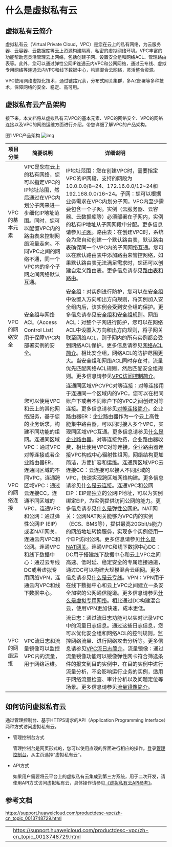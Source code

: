 # 什么是虚拟私有云



## 虚拟私有云简介

虚拟私有云（Virtual Private Cloud，VPC）是您在云上的私有网络，为云服务器、云容器、云数据库等云上资源构建隔离、私密的虚拟网络环境。VPC丰富的功能帮助您灵活管理云上网络，包括创建子网、设置安全组和网络ACL、管理路由表等。此外，您可以通过弹性公网IP连通云内VPC和公网网络，通过云专线、虚拟专用网络等连通云内VPC和线下数据中心，构建混合云网络，灵活整合资源。

VPC使用网络虚拟化技术，通过链路冗余，分布式网关集群，多AZ部署等多种技术，保障网络的安全、稳定、高可用。

## 虚拟私有云产品架构

接下来，本文档将从虚拟私有云VPC的基本元素、VPC的网络安全、VPC的网络连接以及VPC的网络运维方面进行介绍，带您详细了解VPC的产品架构。

图1 VPC产品架构
![img](.images/zh-cn_image_0000001184839114.png)

| 项目分类      | 简要说明                                                     | 详细说明                                                     |
| ------------- | ------------------------------------------------------------ | ------------------------------------------------------------ |
| VPC的基本元素 | VPC是您在云上的私有网络，您可以指定VPC的IP地址范围，然后通过在VPC内划分子网来进一步细化IP地址范围。同时，您可以配置VPC内的路由表来控制网络流量走向。不同VPC之间的网络不通，同一个VPC内的多个子网之间网络默认互通。 | IP地址范围：您在创建VPC时，需要指定VPC的IP网段，支持的网段为10.0.0.0/8~24、172.16.0.0/12~24和192.168.0.0/16~24。子网：您可以根据业务需求在VPC内划分子网，VPC内至少需要包含一个子网。实例（云服务器、云容器、云数据库等）必须部署在子网内，实例的私有IP地址从子网网段中分配。更多信息请参见[子网](https://support.huaweicloud.com/productdesc-vpc/zh-cn_topic_0030969424.html)。路由表：在创建VPC时，系统会为您自动创建一个默认路由表，默认路由表确保同一个VPC内的子网网络互通。您可以在默认路由表中添加路由来管控网络，如果默认路由表无法满足需求时，您还可以创建自定义路由表。更多信息请参见[路由表和路由](https://support.huaweicloud.com/usermanual-vpc/vpc_route01_0001.html)。 |
| VPC的网络安全 | 安全组与网络ACL（Access Control List）用于保障VPC内部署实例的安全。 | 安全组：对实例进行防护，您可以在安全组中设置入方向和出方向规则，将实例加入安全组内后，该实例会受到安全组的保护。更多信息请参见[安全组和安全组规则](https://support.huaweicloud.com/usermanual-vpc/zh-cn_topic_0073379079.html)。网络ACL：对整个子网进行防护，您可以在网络ACL中设置入方向和出方向规则，将子网关联至网络ACL，则子网内的所有实例都会受到网络ACL保护。更多信息请参见[网络ACL简介](https://support.huaweicloud.com/usermanual-vpc/acl_0001.html)。相比安全组，网络ACL的防护范围更大。当安全组和网络ACL同时存在时，流量优先匹配网络ACL规则，然后匹配安全组规则。更多信息请参见[VPC访问控制简介](https://support.huaweicloud.com/usermanual-vpc/zh-cn_topic_0052003963.html)。 |
| VPC的网络连接 | 您可以使用VPC和云上的其他网络服务，基于您的业务诉求，构建不同功能的组网。连通同区域VPC：通过VPC对等连接或者企业路由器ER，连通同区域的不同VPC。连通跨区域VPC：通过云连接CC，连通不同区域的VPC。连通VPC和公网：通过弹性公网IP (EIP)或者NAT网关，连通云内VPC和公网。连通VPC和线下数据中心：通过云专线DC或者虚拟专用网络VPN，连通云内VPC和线下数据中心。 | 连通同区域VPCVPC对等连接：对等连接用于连通同一个区域内的VPC，您可以在相同账户下或者不同账户下的VPC之间创建对等连接。更多信息请参见[对等连接简介](https://support.huaweicloud.com/usermanual-vpc/zh-cn_topic_0046655036.html)。企业路由器ER：企业路由器作为一个云上高性能集中路由器，可以同时接入多个VPC，实现同区域VPC互通。更多信息请参见[什么是企业路由器](https://support.huaweicloud.com/productdesc-er/er_01_0002.html)。对等连接免费，企业路由器收费，相比使用VPC对等连接，企业路由器连接VPC构成中心辐射性组网，网络结构更加简洁，方便扩容和运维。连通跨区域VPC云连接CC：云连接可以接入不同区域的VPC，快速实现跨区域网络构建。更多信息请参见[什么是云连接](https://support.huaweicloud.com/productdesc-cc/cc_01_0001.html)。连通VPC和公网EIP：EIP是独立的公网IP地址，可以为实例绑定EIP，为实例提供访问公网的能力。更多信息请参见[什么是弹性公网IP](https://support.huaweicloud.com/productdesc-eip/overview_0001.html)。NAT网关：公网NAT网关能够为VPC内的实例（ECS、BMS等），提供最高20Gbit/s能力的网络地址转换服务，实现多个实例使用一个EIP访问公网。更多信息请参见[什么是NAT网关](https://support.huaweicloud.com/productdesc-natgateway/zh-cn_topic_0086739762.html)。连通VPC和线下数据中心DC：DC用于搭建线下数据中心和云上VPC之间高速、低时延、稳定安全的专属连接通道，通过DC可以构建大规模混合云组网。更多信息请参见[什么是云专线](https://support.huaweicloud.com/productdesc-dc/zh-cn_topic_0032053183.html)。VPN：VPN用于在线下数据中心和云上VPC之间建立一条安全加密的公网通信隧道。更多信息请参见[什么是虚拟专用网络](https://support.huaweicloud.com/productdesc-vpn/vpn_01_0031.html)。相比通过DC构建混合云，使用VPN更加快速，成本更低。 |
| VPC的网络运维 | VPC流日志和流量镜像可以监控VPC内的流量，用于网络运维。       | 流日志：通过流日志功能可以实时记录VPC中的流量日志信息。通过这些日志信息，您可以优化安全组和网络ACL的控制规则，监控网络流量、进行网络攻击分析等。更多信息请参见[VPC流日志简介](https://support.huaweicloud.com/usermanual-vpc/FlowLog_0002.html)。流量镜像：通过流量镜像功能可以镜像弹性网卡符合筛选条件的报文到目的实例中，在目的实例中进行流量分析，不会影响运行业务的实例，适用于网络流量检查、审计分析以及问题定位等场景。更多信息请参见[流量镜像简介](https://support.huaweicloud.com/usermanual-vpc/vpc_mirror_02.html)。 |



## 如何访问虚拟私有云

通过管理控制台、基于HTTPS请求的API（Application Programming Interface）两种方式访问虚拟私有云。

- 管理控制台方式

  管理控制台是网页形式的，您可以使用直观的界面进行相应的操作。登录[管理控制台](https://console.huaweicloud.com/?locale=zh-cn)，从主页选择“虚拟私有云”。

- API方式

  如果用户需要将云平台上的虚拟私有云集成到第三方系统，用于二次开发，请使用API方式访问虚拟私有云，具体操作请参见[《虚拟私有云API参考》](https://support.huaweicloud.com/api-vpc/zh-cn_topic_0173364201.html)。
  
  

## 参考文档
https://support.huaweicloud.com/productdesc-vpc/zh-cn_topic_0013748729.html


|      |                                                              |      |
| ---- | ------------------------------------------------------------ | ---- |
|      | https://support.huaweicloud.com/productdesc-vpc/zh-cn_topic_0013748729.html |      |

